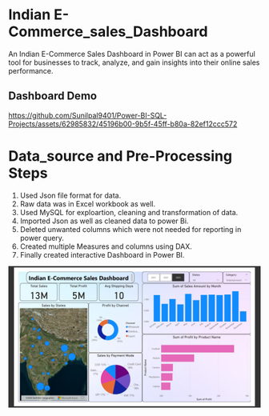 # Indian E-Commerce_sales_Dashboard

An Indian E-Commerce Sales Dashboard in Power BI can act as a powerful tool for businesses to track, analyze, and gain insights into their online sales performance.

## Dashboard Demo

https://github.com/Sunilpal9401/Power-BI-SQL-Projects/assets/62985832/45196b00-9b5f-45ff-b80a-82ef12ccc572


# Data_source and Pre-Processing Steps
1. Used Json file format for data.
2. Raw data was in Excel workbook as well.
3. Used MySQL for exploartion, cleaning and transformation of data.
4. Imported Json as well as cleaned data to power Bi.
5. Deleted unwanted columns which were not needed for reporting in power query.
6. Created multiple Measures and columns using DAX.
7. Finally created interactive Dashboard in Power BI.

![](https://github.com/Sunilpal9401/Power-BI-SQL-Projects/blob/main/Indian_E-Commerce_Sales_Dashboard/Indian%20ECommerce.jpg?raw=true)
